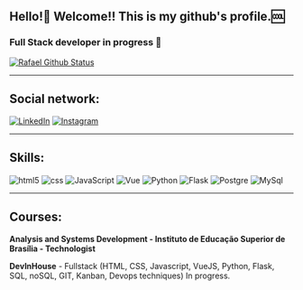 
## Hello!👋 Welcome!! This is my github's profile.🆒

### Full Stack developer in progress 🚀

[![Rafael Github Status](https://github-readme-stats.vercel.app/api?username=rafatellescarneiro&theme=dracula&show_icons=true)](https://github.com/rafatellescarneiro/github-readme-stats)

-------------------------------

## Social network:
[![LinkedIn](https://img.shields.io/badge/LinkedIn-0077B5?style=for-the-badge&logo=linkedin&logoColor=white)](https://www.linkedin.com/in/rafael-telles-carneiro-b74456148/)
[![Instagram](https://img.shields.io/badge/Instagram-E4405F?style=for-the-badge&logo=instagram&logoColor=white)](https://www.instagram.com/rafcarneiro_)

-------------------------------

## Skills:

<div>
  <img align='center' alt='html5' src='https://img.shields.io/badge/HTML5-E34F26?style=for-the-badge&logo=html5&logoColor=white'>
  <img align='center' alt='css' src='https://img.shields.io/badge/CSS3-1572B6?style=for-the-badge&logo=css3&logoColor=white'>
  <img align='center' alt='JavaScript' src='https://img.shields.io/badge/JavaScript-323330?style=for-the-badge&logo=javascript&logoColor=F7DF1E'>
  <img align='center' alt='Vue' src='https://img.shields.io/badge/Vue.js-35495E?style=for-the-badge&logo=vue.js&logoColor=4FC08D'>
  <img align='center' alt='Python' src='https://img.shields.io/badge/Python-3776AB?style=for-the-badge&logo=python&logoColor=white'>
  <img align='center' alt='Flask' src='https://img.shields.io/badge/Flask-000000?style=for-the-badge&logo=flask&logoColor=white'>
  <img align='center' alt='Postgre' src='https://img.shields.io/badge/PostgreSQL-316192?style=for-the-badge&logo=postgresql&logoColor=white'>
  <img align='center' alt='MySql' src='https://img.shields.io/badge/MySQL-005C84?style=for-the-badge&logo=mysql&logoColor=white'>
</div>

-------------------------------
## Courses:

<b>Analysis and Systems Development - Instituto de Educação Superior de Brasília - Technologist</b> 

<b>DevInHouse</b> - Fullstack (HTML, CSS, Javascript,
VueJS, Python, Flask, SQL, noSQL, GIT, Kanban, Devops techniques) In progress.






